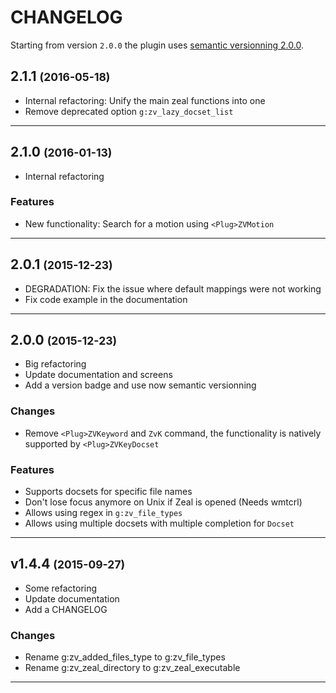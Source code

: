 CHANGELOG
=========

Starting from version `2.0.0` the plugin uses [semantic versionning 2.0.0](http://semver.org/).

2.1.1 <small>(2016-05-18)</small>
------------------------------

* Internal refactoring: Unify the main zeal functions into one
* Remove deprecated option `g:zv_lazy_docset_list`

------------------------------

2.1.0 <small>(2016-01-13)</small>
------------------------------

* Internal refactoring

### Features

* New functionality: Search for a motion using `<Plug>ZVMotion`

------------------------------

2.0.1 <small>(2015-12-23)</small>
------------------------------

* DEGRADATION: Fix the issue where default mappings were not working
* Fix code example in the documentation

------------------------------

2.0.0 <small>(2015-12-23)</small>
------------------------------

* Big refactoring
* Update documentation and screens
* Add a version badge and use now semantic versionning

### Changes

* Remove `<Plug>ZVKeyword` and `ZvK` command, the functionality is natively supported by `<Plug>ZVKeyDocset`

### Features

* Supports docsets for specific file names
* Don't lose focus anymore on Unix if Zeal is opened (Needs wmtcrl)
* Allows using regex in `g:zv_file_types`
* Allows using multiple docsets with multiple completion for `Docset`

------------------------------

v1.4.4 <small>(2015-09-27)</small>
------------------------------

* Some refactoring
* Update documentation
* Add a CHANGELOG

### Changes

* Rename g:zv_added_files_type to g:zv_file_types
* Rename g:zv_zeal_directory to g:zv_zeal_executable

------------------------------
